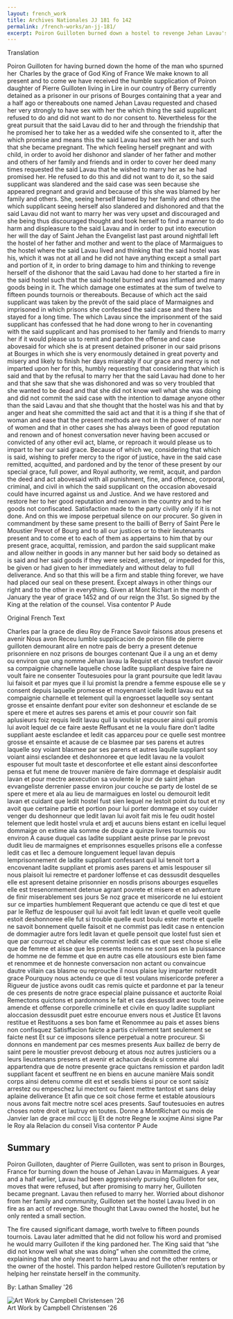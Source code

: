 ```yaml
---
layout: french_work
title: Archives Nationales JJ 181 fo 142
permalink: /french-works/an-jj-181/
excerpt: Poiron Guilloten burned down a hostel to revenge Jehan Lavau's refusal to marry her after getting her pregnant, but received a royal pardon when the king determined she only intended to harm Lavau and not the other tenants.
---
```


<div id="translation" class="document-container">
  <div class="document-column translation">
    <div class="document-title">Translation</div>
    <div class="document-content">
<p>Poiron Guilloten for having burned down the home of the man who spurned her  
Charles by the grace of God King of France We make known to all present and to come we have received the humble supplication of Poiron daughter of Pierre Guilloten living in Lire in our country of Berry currently detained as a prisoner in our prisons of Bourges containing that a year and a half ago or thereabouts one named Jehan Lavau requested and chased her very strongly to have sex with her the which thing the said supplicant refused to do and did not want to do nor consent to. Nevertheless for the great pursuit that the said Lavau did to her and through the friendship that he promised her to take her as a wedded wife she consented to it, after the which promise and means this the said Lavau had sex with her and such that she became pregnant. The which feeling herself pregnant and with child, in order to avoid her dishonor and slander of her father and mother and others of her family and friends and in order to cover her deed many times requested the said Lavau that he wished to marry her as he had promised her. He refused to do this and did not want to do it, so the said supplicant was slandered and the said case was seen because she appeared pregnant and gravid and because of this she was blamed by her family and others. She, seeing herself blamed by her family and others the which supplicant seeing herself also slandered and dishonored and that the said Lavau did not want to marry her was very upset and discouraged and she being thus discouraged thought and took herself to find a manner to do harm and displeasure to the said Lavau and in order to put into execution her will the day of Saint Jehan the Evangelist last past around nightfall left the hostel of her father and mother and went to the place of Marmaigues to the hostel where the said Lavau lived and thinking that the said hostel was his, which it was not at all and he did not have anything except a small part and portion of it, in order to bring damage to him and thinking to revenge herself of the dishonor that the said Lavau had done to her started a fire in the said hostel such that the said hostel burned and was inflamed and many goods being in it. The which damage one estimates at the sum of twelve to fifteen pounds tournois or thereabouts. Because of which act the said supplicant was taken by the prevôt of the said place of Marmaignes and imprisoned in which prisons she confessed the said case and there has stayed for a long time. The which Lavau since the imprisonment of the said supplicant has confessed that he had done wrong to her in covenanting with the said supplicant and has promised to her family and friends to marry her if it would please us to remit and pardon the offense and case abovesaid for which she is at present detained prisoner in our said prisons at Bourges in which she is very enormously detained in great poverty and misery and likely to finish her days miserably if our grace and mercy is not imparted upon her for this, humbly requesting that considering that which is said and that by the refusal to marry her that the said Lavau had done to her and that she saw that she was dishonored and was so very troubled that she wanted to be dead and that she did not know well what she was doing and did not commit the said case with the intention to damage anyone other than the said Lavau and that she thought that the hostel was his and that by anger and heat she committed the said act and that it is a thing if she that of woman and ease that the present methods are not in the power of man nor of women and that in other cases she has always been of good reputation and renown and of honest conversation never having been accused or convicted of any other evil act, blame, or reproach it would please us to impart to her our said grace. Because of which we, considering that which is said, wishing to prefer mercy to the rigor of justice, have in the said case remitted, acquitted, and pardoned and by the tenor of these present by our special grace, full power, and Royal authority, we remit, acquit, and pardon the deed and act abovesaid with all punishment, fine, and offence, corporal, criminal, and civil in which the said supplicant on the occasion abovesaid could have incurred against us and Justice. And we have restored and restore her to her good reputation and renown in the country and to her goods not confiscated. Satisfaction made to the party civilly only if it is not done. And on this we impose perpetual silence on our procurer. So given in commandment by these same present to the bailli of Berry of Saint Pere le Moustier Prevot of Bourg and to all our justices or to their lieutenants present and to come et to each of them as appertains to him that by our present grace, acquittal, remission, and pardon the said supplicant make and allow neither in goods in any manner but her said body so detained as is said and her said goods if they were seized, arrested, or impeded for this, be given or had given to her immediately and without delay to full deliverance. And so that this will be a firm and stable thing forever, we have had placed our seal on these present. Except always in other things our right and to the other in everything. Given at Mont Richart in the month of January the year of grace 1452 and of our reign the 31st. So signed by the King at the relation of the counsel. Visa contentor P Aude </p>
    </div>
  </div>
  
  <div id="original-french" class="document-column original">
    <div class="document-title">Original French Text</div>
    <div class="document-content">
      <p>Charles par la grace de dieu Roy de France Savoir faisons atous presens et avenir Nous avon Receu lumble supplicacion de poiron fille de pierre guilloten demourant alire en notre pais de berry a present detenue prisonniere en noz prisons de bourges contenant Que il a ung an et demy ou environ que ung nomme Jehan lavau la Requist et chassa tresfort davoir sa compaignie charnelle laquelle chose ladite suppliant despive faire ne voult faire ne consenter Toutesuoies pour la grant poursuite que ledit lavau lui faisoit et par myes que il lui promist la prendre a femme espouse elle se y consent depuis laquelle promesse et moyennant icelle ledit lavau eut sa compaignie charnelle et telement quil la engroesset laquelle soy sentant grosse et ensainte denfant pour eviter son deshonneur et esclande de se spere et mere et autres ses parens et amis et pour couvrir son fait aplusieurs foiz requis ledit lavau quil la voulsist espouser ainsi quil promis lui avoit lequel de ce faire aeste Reffusant et ne la voulu fiare don’t ladite suppliant aeste esclandee et ledit cas apparceu pour ce quelle sest montree grosse et ensainte et acause de ce blasmee par ses parens et autres laquelle soy voiant blasmee par ses parens et autres laqulle suppliant soy voiant ainsi esclandee et deshonnoree et que ledit lavau ne la vouloit espouser fut moult taste et desconfortee et elle estant ainsi desconfortee pensa et fut mene de trouver manière de faire dommage et desplaisir audit lavan et pour mectre aexecution sa voulente le jour de saint jehan evvangeliste derrenier passe environ jour couche se party de lostel de se spere et mere et ala au lieu de marmaigues en lostel ou demouroit ledit lavan et cuidant que ledit hostel fust sien lequel ne lestoit point du tout et ny avoit que certaine partie et portion pour lui porter dommage et soy cuider venger du deshonneur que ledit lavan lui avoit fait mis le feu oudit hostel telement que ledit hostel vrula et ardj et aucuns biens estant en icellui lequel dommaige on extime ala somme de douze a quinze livres tournois ou environ A cause duquel cas ladite suppliant aeste prinse par le prevost dudit lieu de marmaignes et emprisonnes esquelles prisons elle a confesse ledit cas et Ilec a demoure longuement lequel lavan depuis lemprisonnement de ladite suppliant confessant quil lui tenoit tort a encovenant ladite suppliant et promis ases parens et amis lespouser sil nous plaisoit lui remectre et pardoner loffense et cas dessusdit desquelles elle est apresent detaine prisonnier en nosdis prisons abourges esquelles elle est tresenormement detenue agrant povrete et misere et en adventure de finir miserablement ses jours Se noz grace et misericorde ne lui estoient sur ce imparties humblement Requerant que actendu ce que di test et que par le Reffuz de lespouser quil lui avoit fait ledit lavan et quelle veoit quelle estoit deshonnoree elle fut si trouble quelle eust boulu ester morte et quelle ne savoit bonnement quelle faisoit et ne commist pas ledit case n entencion de dommagier autre fors ledit lavan et quelle pensoit que lostel fust sien et que par courrouz et chaleur elle commist ledit cas et que sest chose si elle que de femme et aisse que les presents moiens ne sont pas en la puissance de homme ne de femme et que en autre cas elle atousiours este bien fame et renommee et de honneste conversacion non actant ou convaincue dautre villain cas blasme ou reprouche il nous plaise luy imparter notredit grace Pourquoy nous actendu ce que di test voulans misericorde preferer a Rigueur de justice avons oudit cas remis quicte et pardonne et par la teneur de ces presents de notre grace especial plaine puissance et auctorite Roial Remectons quictons et pardonnons le fait et cas dessusdit avec toute peine amende et offense corporelle criminelle et civile en quoy ladite suppliant aloccasion dessusdit puet estre encourue envers nous et Justice Et lavons restitue et Restituons a ses bon fame et Renommee au pais et asses biens non confisquez Satisffacion faicte a partis civilement tant seulement se faicte nest Et sur ce imposons silence perpetual a notre procureur. Si donnons en mandement par ces mesmes presents Aux baillez de berry de saint pere le moustier prevost debourg et atous noz autres justiciers ou a leurs lieuxtenans presens et avenir et achacun deulx si comme alui appartendra que de notre presente grace quictans remission et pardon ladit suppliant facent et seuffrent ne en biens en aucune manière Mais sondit corps ainsi detenu comme dit est et sesdis biens si pour ce sont saisiz arrestez ou empeschez lui mectent ou faient mettre tantost et sans delay aplaine deliverance Et afin que ce soit chose ferme et estable atousiours nous avons fait mectre notre scel aces presents. Sauf toutesuoies en autres choses notre droit et lautruy en toutes. Donne a MontRichart ou mois de Janvier lan de grace mil cccc ljj Et de notre Regne le xxxjme Ainsi signe Par le Roy ala Relacion du conseil Visa contentor P Aude</p>
    </div>
  </div>
</div>

<div id="summary" class="essays-section">
  <div class="essay">
  <h2 class="essays-title">Summary</h2>
    <div class = "essay-content">
<p>Poiron Guilloten, daughter of Pierre Guilloten, was sent to prison in Bourges, France for burning down the house of Jehan Lavau in Marmaigues. A year and a half earlier, Lavau had been aggressively pursuing Guilloten for sex, moves that were refused, but after promising to marry her, Guilloten became pregnant. Lavau then refused to marry her. Worried about dishonor from her family and community, Guilloten set the hostel Lavau lived in on fire as an act of revenge. She thought that Lavau owned the hostel, but he only rented a small section.</p>
<p>The fire caused significant damage, worth twelve to fifteen pounds tournois. Lavau later admitted that he did not follow his word and promised he would marry Guilloten if the king pardoned her. The King said that “she did not know well what she was doing” when she committed the crime, explaining that she only meant to harm Lavau and not the other renters or the owner of the hostel. This pardon helped restore Guilloten’s reputation by helping her reinstate herself in the community. </p>
<p>By: Lathan Smalley '26</p>

<div class="image-container">
<img src="{{ '/assets/images/essayImg/181-main.jpg' | relative_url }}" alt="Art Work by Campbell Christensen '26" class="essay-image">
<div class="image-caption">Art Work by Campbell Christensen '26</div>
</div>